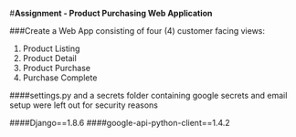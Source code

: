 #**Assignment - Product Purchasing Web Application**

###Create a Web App consisting of four (4) customer facing views:
1. Product Listing
2. Product Detail
3. Product Purchase
4. Purchase Complete

####settings.py and a secrets folder containing google secrets and email setup were left out for security reasons

####Django==1.8.6
####google-api-python-client==1.4.2
